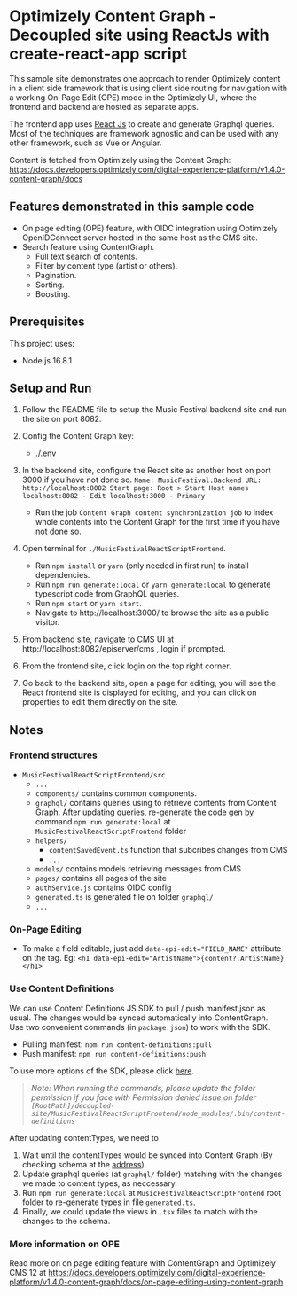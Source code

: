 ﻿# Optimizely Content Graph - Decoupled site using ReactJs with create-react-app script

This sample site demonstrates one approach to render Optimizely content in a client side framework that is using client side routing for navigation with a working On-Page Edit (OPE) mode in the Optimizely UI, where the frontend and backend are hosted as separate apps.

The frontend app uses [React Js](https://reactjs.org/) to create and generate Graphql queries. Most of the techniques are framework agnostic and can be used with any other framework, such as Vue or Angular.

Content is fetched from Optimizely using the Content Graph: https://docs.developers.optimizely.com/digital-experience-platform/v1.4.0-content-graph/docs  

## Features demonstrated in this sample code

- On page editing (OPE) feature, with OIDC integration using Optimizely OpenIDConnect server hosted in the same host as the CMS site.  
- Search feature using ContentGraph.
    - Full text search of contents.
    - Filter by content type (artist or others).
    - Pagination.
    - Sorting.
    - Boosting.

## Prerequisites

This project uses:
* Node.js 16.8.1

## Setup and Run

1. Follow the README file to setup the Music Festival backend site and run the site on port 8082.  
2. Config the Content Graph key:   
    * ./.env

3. In the backend site, configure the React site as another host on port 3000 if you have not done so.
        ```
            Name: MusicFestival.Backend
            URL: http://localhost:8082
            Start page: Root > Start
            Host names
                localhost:8082 - Edit
                localhost:3000 - Primary
        ```
    * Run the job `Content Graph content synchronization job` to index whole contents into the Content Graph for the first time if you have not done so.  
    
4. Open terminal for `./MusicFestivalReactScriptFrontend`.
    * Run `npm install` or `yarn` (only needed in first run) to install dependencies.  
    * Run `npm run generate:local` or `yarn generate:local` to generate typescript code from GraphQL queries.
    * Run `npm start` or `yarn start`.
    * Navigate to http://localhost:3000/ to browse the site as a public visitor.

5. From backend site, navigate to CMS UI at http://localhost:8082/episerver/cms , login if prompted.
6. From the frontend site, click login on the top right corner.
7. Go back to the backend site, open a page for editing, you will see the React frontend site is displayed for editing, and you can click on properties to edit them directly on the site.  

## Notes

### Frontend structures

* `MusicFestivalReactScriptFrontend/src`
    - `...`
    - `components/`   contains common components.
    - `graphql/` contains queries using to retrieve contents from Content Graph. After updating queries, re-generate the code gen by command `npm run generate:local` at `MusicFestivalReactScriptFrontend` folder
    - `helpers/`
        - `contentSavedEvent.ts` function that subcribes changes from CMS
        - `...`
    - `models/` contains models retrieving messages from CMS
    - `pages/` contains all pages of the site
    - `authService.js` contains OIDC config
    - `generated.ts` is generated file on folder `graphql/`
    - `...`

### On-Page Editing

* To make a field editable, just add `data-epi-edit="FIELD_NAME"` attribute on the tag. Eg: `<h1 data-epi-edit="ArtistName">{content?.ArtistName}</h1>`

### Use Content Definitions
We can use Content Definitions JS SDK to pull / push manifest.json as usual. The changes would be synced automatically into ContentGraph.  
Use two convenient commands (in `package.json`) to work with the SDK.  
* Pulling manifest: `npm run content-definitions:pull`
* Push manifest: `npm run content-definitions:push`

To use more options of the SDK, please click [here](https://www.npmjs.com/package/@episerver/content-definitions).  

>*Note: When running the commands, please update the folder permission if you face with Permission denied issue on folder `[RootPath]/decoupled-site/MusicFestivalReactScriptFrontend/node_modules/.bin/content-definitions`*  

After updating contentTypes, we need to  
1. Wait until the contentTypes would be synced into Content Graph (By checking schema at the [address](http://localhost:8082/EPiServer/ContentGraph/GraphiQL)).  
2. Update graphql queries (at `graphql/` folder) matching with the changes we made to content types, as neccessary.  
3. Run `npm run generate:local` at `MusicFestivalReactScriptFrontend` root folder to re-generate types in file `generated.ts`.  
4. Finally, we could update the views in `.tsx` files to match with the changes to the schema.  

### More information on OPE
Read more on on page editing feature with ContentGraph and Optimizely CMS 12 at https://docs.developers.optimizely.com/digital-experience-platform/v1.4.0-content-graph/docs/on-page-editing-using-content-graph